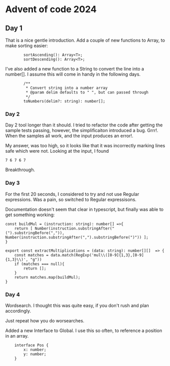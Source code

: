 # Advent of code 2024

## Day 1
That is a nice gentle introduction. Add a couple of new functions to Array, to make sorting easier:
```
        sortAscending(): Array<T>;
        sortDescending(): Array<T>;
```
I've also added a new function to a String to convert the line into a number[]. I assume this will come in handy in the following days.
```
        /**
         * Convert string into a number array
         * @param delim defaults to " ", but can passed through
         */
        toNumbers(delim?: string): number[];
```
### Day 2
Day 2 tool longer than it should. I tried to refactor the code after getting the sample tests passing, however, the simplificaiton introduced a bug.
Grrr!. When the samples all work, and the input produces an error!.

My answer, was too high, so it looks like that it was incorrectly marking lines safe which were not.
Looking at the input, I found
```
7 6 7 6 7
```
Breakthrough.
### Day 3
For the first 20 seconds, I considered to try and not use Regular expressions. Was a pain, so switched to Regular expressisons.

Documentation doesn't seem that clear in typescript, but finally was able to get something working:
```
const buildMul = (instruction: string): number[] =>{
    return [ Number(instruction.substringAfter("(").substringBefore(",")), Number(instruction.substringAfter(",").substringBefore(")")) ];
}

export const extractMultiplications = (data: string): number[][]  => {
    const matches = data.match(RegExp('mul\\([0-9]{1,3},[0-9]{1,3}\\)', "g"))
    if (matches === null){
        return [];
    }
    return matches.map(buildMul);
}

```
### Day 4
Wordsearch. I thought this was quite easy, if you don't rush and plan accordingly. 

Just repeat how you do worsearches.

Added a new Interface to Global. I use this so often, to reference a position in an array.
```
    interface Pos { 
        x: number;
        y: number;
    }
```

